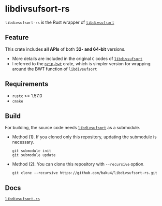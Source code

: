 # libdivsufsort-rs
`libdivsufsort-rs` is the Rust wrapper of [`libdivsufsort`](https://github.com/y-256/libdivsufsort)  
## Feature
This crate includes **all APIs** of both **32- and 64-bit** versions.
 - More details are included in the original `C` codes of [`libdivsufsort`](https://github.com/y-256/libdivsufsort)  
 - I referred to the [`pzip-bwt`](https://crates.io/crates/pzip-bwt) crate, which is simpler version for wrapping around the BWT function of `libdivsufsort`
## Requirements
 - `rustc` >= 1.57.0
 - `cmake`
## Build
For building, the source code needs [`libdivsufsort`](https://github.com/y-256/libdivsufsort) as a submodule.
  - Method (1). If you cloned only this repository, updating the submodule is necessary.
    ```git
    git submodule init
    git submodule update
    ```
  - Method (2). You can clone this repository with `--recursive` option.
    ```git
    git clone --recursive https://github.com/baku4/libdivsufsort-rs.git
    ```
## Docs
[`libdivsufsort-rs`](https://docs.rs/libdivsufsort-rs/)